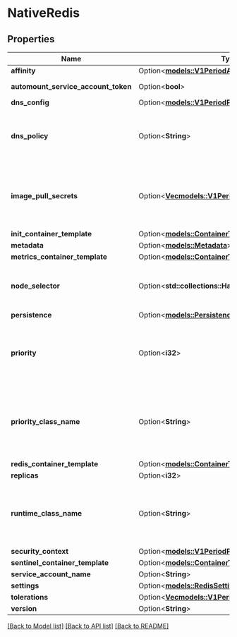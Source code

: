 # NativeRedis

## Properties

Name | Type | Description | Notes
------------ | ------------- | ------------- | -------------
**affinity** | Option<[**models::V1PeriodAffinity**](v1.Affinity.md)> |  | [optional]
**automount_service_account_token** | Option<**bool**> | AutomountServiceAccountToken indicates whether a service account token should be automatically mounted. | [optional]
**dns_config** | Option<[**models::V1PeriodPodDnsConfig**](v1.PodDNSConfig.md)> |  | [optional]
**dns_policy** | Option<**String**> | Set DNS policy for the pod. Defaults to \"ClusterFirst\". Valid values are 'ClusterFirstWithHostNet', 'ClusterFirst', 'Default' or 'None'. DNS parameters given in DNSConfig will be merged with the policy selected with DNSPolicy. To have DNS options set along with hostNetwork, you have to specify DNS policy explicitly to 'ClusterFirstWithHostNet'. | [optional]
**image_pull_secrets** | Option<[**Vec<models::V1PeriodLocalObjectReference>**](v1.LocalObjectReference.md)> | ImagePullSecrets is an optional list of references to secrets in the same namespace to use for pulling any of the images used by this PodSpec. If specified, these secrets will be passed to individual puller implementations for them to use. For example, in the case of docker, only DockerConfig type secrets are honored. More info: https://kubernetes.io/docs/concepts/containers/images#specifying-imagepullsecrets-on-a-pod | [optional]
**init_container_template** | Option<[**models::ContainerTemplate**](ContainerTemplate.md)> |  | [optional]
**metadata** | Option<[**models::Metadata**](Metadata.md)> |  | [optional]
**metrics_container_template** | Option<[**models::ContainerTemplate**](ContainerTemplate.md)> |  | [optional]
**node_selector** | Option<**std::collections::HashMap<String, String>**> | NodeSelector is a selector which must be true for the pod to fit on a node. Selector which must match a node's labels for the pod to be scheduled on that node. More info: https://kubernetes.io/docs/concepts/configuration/assign-pod-node/ | [optional]
**persistence** | Option<[**models::PersistenceStrategy**](PersistenceStrategy.md)> |  | [optional]
**priority** | Option<**i32**> | The priority value. Various system components use this field to find the priority of the Redis pod. When Priority Admission Controller is enabled, it prevents users from setting this field. The admission controller populates this field from PriorityClassName. The higher the value, the higher the priority. More info: https://kubernetes.io/docs/concepts/configuration/pod-priority-preemption/ | [optional]
**priority_class_name** | Option<**String**> | If specified, indicates the Redis pod's priority. \"system-node-critical\" and \"system-cluster-critical\" are two special keywords which indicate the highest priorities with the former being the highest priority. Any other name must be defined by creating a PriorityClass object with that name. If not specified, the pod priority will be default or zero if there is no default. More info: https://kubernetes.io/docs/concepts/configuration/pod-priority-preemption/ | [optional]
**redis_container_template** | Option<[**models::ContainerTemplate**](ContainerTemplate.md)> |  | [optional]
**replicas** | Option<**i32**> | Redis StatefulSet size | [optional]
**runtime_class_name** | Option<**String**> | RuntimeClassName refers to a RuntimeClass object in the node.k8s.io group, which should be used to run this pod.  If no RuntimeClass resource matches the named class, the pod will not be run. If unset or empty, the \"legacy\" RuntimeClass will be used, which is an implicit class with an empty definition that uses the default runtime handler. More info: https://git.k8s.io/enhancements/keps/sig-node/585-runtime-class | [optional]
**security_context** | Option<[**models::V1PeriodPodSecurityContext**](v1.PodSecurityContext.md)> |  | [optional]
**sentinel_container_template** | Option<[**models::ContainerTemplate**](ContainerTemplate.md)> |  | [optional]
**service_account_name** | Option<**String**> | ServiceAccountName applied to the pod | [optional]
**settings** | Option<[**models::RedisSettings**](RedisSettings.md)> |  | [optional]
**tolerations** | Option<[**Vec<models::V1PeriodToleration>**](v1.Toleration.md)> | If specified, the pod's tolerations. | [optional]
**version** | Option<**String**> | Redis version, such as \"6.0.16\" | [optional]

[[Back to Model list]](../README.md#documentation-for-models) [[Back to API list]](../README.md#documentation-for-api-endpoints) [[Back to README]](../README.md)



